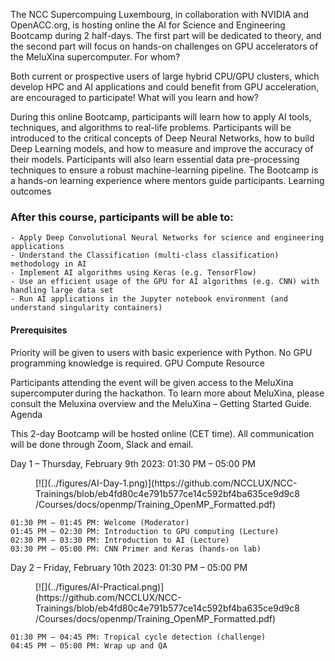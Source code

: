The NCC Supercompuing Luxembourg, in collaboration with NVIDIA  and OpenACC.org, is hosting online the AI for Science and Engineering Bootcamp during 2 half-days. The first part will be dedicated to theory, and the second part will focus on hands-on challenges on GPU accelerators of the MeluXina supercomputer.
For whom? 

Both current or prospective users of large hybrid CPU/GPU clusters, which develop HPC and AI applications and could benefit from GPU acceleration, are encouraged to participate!
What will you learn and how? 

During this online Bootcamp, participants will learn how to apply AI tools, techniques, and algorithms to real-life problems. Participants will be introduced to the critical concepts of Deep Neural Networks, how to build Deep Learning models, and how to measure and improve the accuracy of their models. Participants will also learn essential data pre-processing techniques to ensure a robust machine-learning pipeline. The Bootcamp is a hands-on learning experience where mentors guide participants.
Learning outcomes

### After this course, participants will be able to:

    - Apply Deep Convolutional Neural Networks for science and engineering applications
    - Understand the Classification (multi-class classification) methodology in AI
    - Implement AI algorithms using Keras (e.g. TensorFlow)
    - Use an efficient usage of the GPU for AI algorithms (e.g. CNN) with handling large data set
    - Run AI applications in the Jupyter notebook environment (and understand singularity containers)

#### Prerequisites

Priority will be given to users with basic experience with Python. No GPU programming knowledge is required.
GPU Compute Resource

Participants attending the event will be given access to the MeluXina supercomputer during the hackathon. To learn more about MeluXina, please consult the Meluxina overview and the MeluXina – Getting Started Guide.
Agenda

This 2-day Bootcamp will be hosted online (CET time). All communication will be done through Zoom, Slack and email.

Day 1 – Thursday, February 9th 2023: 01:30 PM – 05:00 PM

<figure markdown>
[![](../figures/AI-Day-1.png)](https://github.com/NCCLUX/NCC-Trainings/blob/eb4fd80c4e791b577ce14c592bf4ba635ce9d9c8/Courses/docs/openmp/Training_OpenMP_Formatted.pdf)
<figcaption></figcaption>
</figure>

    01:30 PM – 01:45 PM: Welcome (Moderator)
    01:45 PM – 02:30 PM: Introduction to GPU computing (Lecture)
    02:30 PM – 03:30 PM: Introduction to AI (Lecture)
    03:30 PM – 05:00 PM: CNN Primer and Keras (hands-on lab)

Day 2 – Friday, February 10th  2023: 01:30 PM – 05:00 PM

<figure markdown>
[![](../figures/AI-Practical.png)](https://github.com/NCCLUX/NCC-Trainings/blob/eb4fd80c4e791b577ce14c592bf4ba635ce9d9c8/Courses/docs/openmp/Training_OpenMP_Formatted.pdf)
<figcaption></figcaption>
</figure>

    01:30 PM – 04:45 PM: Tropical cycle detection (challenge)
    04:45 PM – 05:00 PM: Wrap up and QA

